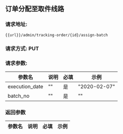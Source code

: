 ## 订单分配至取件线路
### 请求地址:
```
{{url}}/admin/tracking-order/{id}/assign-batch
```
### 请求方式: PUT  
### 请求参数:  

|参数名|说明|必填|示例|  
 |---|---|---|---|  
|execution_date|""|是|"2020-02-07"|  
|batch_no|""|是|""|  
### 返回参数  

|参数名|说明|必填|示例|  
 |---|---|---|---|  
